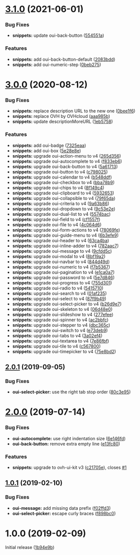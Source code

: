 # [3.1.0](https://github.com/antleblanc/atom-ovh-ui-kit-snippets/compare/v3.0.0...v3.1.0) (2021-06-01)


### Bug Fixes

* **snippets:** update oui-back-button ([554551a](https://github.com/antleblanc/atom-ovh-ui-kit-snippets/commit/554551a91b45df1be654ff3b998f1e7b948800e2))


### Features

* **snippets:** add oui-back-button-default ([2083bdd](https://github.com/antleblanc/atom-ovh-ui-kit-snippets/commit/2083bdd83c0902827963bcb1d0ca488da32ec768))
* **snippets:** add oui-numeric-step ([0beb275](https://github.com/antleblanc/atom-ovh-ui-kit-snippets/commit/0beb275e862e60b64642d48d773c482a623e24fa))



# [3.0.0](https://github.com/antleblanc/atom-ovh-ui-kit-snippets/compare/v2.0.1...v3.0.0) (2020-08-12)


### Bug Fixes

* **snippets:** replace description URL to the new one ([0bee1f6](https://github.com/antleblanc/atom-ovh-ui-kit-snippets/commit/0bee1f680b6cbd9e2aeca8a679ece84049eb1df4))
* **snippets:** replace OVH by OVHcloud ([aaa985b](https://github.com/antleblanc/atom-ovh-ui-kit-snippets/commit/aaa985bc059e67fbdc6596997ea3436136bfd65c))
* **snippets:** update descriptionMoreURL ([1eb5758](https://github.com/antleblanc/atom-ovh-ui-kit-snippets/commit/1eb5758b24c27b416e25ae6ac50daa5353e90d39))


### Features

* **snippets:** add oui-badge ([7325eaa](https://github.com/antleblanc/atom-ovh-ui-kit-snippets/commit/7325eaacd2444b37fede9d8173bcd0a7c433b675))
* **snippets:** add oui-box ([5e28e8e](https://github.com/antleblanc/atom-ovh-ui-kit-snippets/commit/5e28e8e47e06e07ff1088a4a7287e94714e56fa9))
* **snippets:** upgrade oui-action-menu to v4 ([265d356](https://github.com/antleblanc/atom-ovh-ui-kit-snippets/commit/265d35614b60c4891f0e6b9aa3d7a21014d612d0))
* **snippets:** upgrade oui-autocomplete to v4 ([f833eb6](https://github.com/antleblanc/atom-ovh-ui-kit-snippets/commit/f833eb6de5c604596787ba4fa12bff23f5cf3005))
* **snippets:** upgrade oui-back-button to v4 ([5a61713](https://github.com/antleblanc/atom-ovh-ui-kit-snippets/commit/5a61713b5296c649ce0a841130bdf2c1bd41a852))
* **snippets:** upgrade oui-button to v4 ([c798025](https://github.com/antleblanc/atom-ovh-ui-kit-snippets/commit/c798025f01b7b02bec28f2a2be7e7c53d6580514))
* **snippets:** upgrade oui-calendar to v4 ([b548ddf](https://github.com/antleblanc/atom-ovh-ui-kit-snippets/commit/b548ddf9973a4cfd61627b19b633de0434bf22e5))
* **snippets:** upgrade oui-checkbox to v4 ([bba78b9](https://github.com/antleblanc/atom-ovh-ui-kit-snippets/commit/bba78b9054007506bc201da26b12ed78bee3674f))
* **snippets:** upgrade oui-chips to v4 ([8f149c4](https://github.com/antleblanc/atom-ovh-ui-kit-snippets/commit/8f149c4c867afc6f1efa663853d4ceb049b4101a))
* **snippets:** upgrade oui-clipboard to v4 ([5932653](https://github.com/antleblanc/atom-ovh-ui-kit-snippets/commit/5932653ba816db29eb98a5a93826b225f230fbc2))
* **snippets:** upgrade oui-collapsible to v4 ([79f65da](https://github.com/antleblanc/atom-ovh-ui-kit-snippets/commit/79f65da579412e45da6cf1f58b1457a1095be143))
* **snippets:** upgrade oui-criteria to v4 ([9a63b86](https://github.com/antleblanc/atom-ovh-ui-kit-snippets/commit/9a63b86f652db5011e72d6e046f19a3574ffb18d))
* **snippets:** upgrade oui-dropdown to v4 ([9c53e2e](https://github.com/antleblanc/atom-ovh-ui-kit-snippets/commit/9c53e2ead5d23a62d91970f0a6c2b3e54549dceb))
* **snippets:** upgrade oui-dual-list to v4 ([5574bac](https://github.com/antleblanc/atom-ovh-ui-kit-snippets/commit/5574bacf5570ed71565772648e100841ae2e57de))
* **snippets:** upgrade oui-field to v4 ([cf1557f](https://github.com/antleblanc/atom-ovh-ui-kit-snippets/commit/cf1557fb4b94794877e396670d457dabe966acc8))
* **snippets:** upgrade oui-file to v4 ([4c064d6](https://github.com/antleblanc/atom-ovh-ui-kit-snippets/commit/4c064d67f026061150ed3625d6812452d0174d94))
* **snippets:** upgrade oui-form-actions to v4 ([78069fe](https://github.com/antleblanc/atom-ovh-ui-kit-snippets/commit/78069fea2d38c1efe970196bd9400dfb4ebdb1a4))
* **snippets:** upgrade oui-guide-menu to v4 ([6b3efe9](https://github.com/antleblanc/atom-ovh-ui-kit-snippets/commit/6b3efe98bdb8d90d0fe37e159cab55fe50c2c105))
* **snippets:** upgrade oui-header to v4 ([63ca4ba](https://github.com/antleblanc/atom-ovh-ui-kit-snippets/commit/63ca4baf8125fc799ef8c4f71410a0b7256935da))
* **snippets:** upgrade oui-inline-adder to v4 ([782aac7](https://github.com/antleblanc/atom-ovh-ui-kit-snippets/commit/782aac768d20040c66e924ed13b91e9a072a15fa))
* **snippets:** upgrade oui-message to v4 ([9cfdd5c](https://github.com/antleblanc/atom-ovh-ui-kit-snippets/commit/9cfdd5cec4891e1d0ddf6f84b7ab170608fd8dc0))
* **snippets:** upgrade oui-modal to v4 ([8bf19a2](https://github.com/antleblanc/atom-ovh-ui-kit-snippets/commit/8bf19a297643ee6707618f2da0680c22040f0630))
* **snippets:** upgrade oui-navbar to v4 ([844d49d](https://github.com/antleblanc/atom-ovh-ui-kit-snippets/commit/844d49ddef66d02a3ed4b0531fc2bf44bfbf6712))
* **snippets:** upgrade oui-numeric to v4 ([f7b5367](https://github.com/antleblanc/atom-ovh-ui-kit-snippets/commit/f7b53674161bfc1a3bb10732d905c648552f825d))
* **snippets:** upgrade oui-pagination to v4 ([e1ca0a7](https://github.com/antleblanc/atom-ovh-ui-kit-snippets/commit/e1ca0a7e6826e4029cc18c9b693eb87c7798c59e))
* **snippets:** upgrade oui-password to v4 ([5e7d846](https://github.com/antleblanc/atom-ovh-ui-kit-snippets/commit/5e7d846b00c6135233824c04e5219a1e780c9090))
* **snippets:** upgrade oui-progress to v4 ([755d301](https://github.com/antleblanc/atom-ovh-ui-kit-snippets/commit/755d301b1678de679772a35c1aa81e55e58fcfd6))
* **snippets:** upgrade oui-radio to v4 ([5415710](https://github.com/antleblanc/atom-ovh-ui-kit-snippets/commit/541571005eccaa8811883390658901bdf4d847ec))
* **snippets:** upgrade oui-search to v4 ([01af235](https://github.com/antleblanc/atom-ovh-ui-kit-snippets/commit/01af23504995b40cc3d44aa1afa8fefbc40ef604))
* **snippets:** upgrade oui-select to v4 ([87f9b49](https://github.com/antleblanc/atom-ovh-ui-kit-snippets/commit/87f9b49c1af8b1cf4b5108afbf649140a95091f4))
* **snippets:** upgrade oui-select-picker to v4 ([b26d9e7](https://github.com/antleblanc/atom-ovh-ui-kit-snippets/commit/b26d9e71bffcaf899ef23baeabea1776fb0ebca9))
* **snippets:** upgrade oui-skeleton to v4 ([06d48e0](https://github.com/antleblanc/atom-ovh-ui-kit-snippets/commit/06d48e09458a656bf04b6653d05a475dd3a12c11))
* **snippets:** upgrade oui-slideshow to v4 ([277efee](https://github.com/antleblanc/atom-ovh-ui-kit-snippets/commit/277efeeec0e919d0956035a95b4e66b3fe43e457))
* **snippets:** upgrade oui-spinner to v4 ([ac2bbfc](https://github.com/antleblanc/atom-ovh-ui-kit-snippets/commit/ac2bbfcf71ade28c60d47e6d84fd81fa66e34b6c))
* **snippets:** upgrade oui-stepper to v4 ([dbc365c](https://github.com/antleblanc/atom-ovh-ui-kit-snippets/commit/dbc365cf6ebc7954d5214b6dd2e88e247cf4906b))
* **snippets:** upgrade oui-switch to v4 ([e73deb9](https://github.com/antleblanc/atom-ovh-ui-kit-snippets/commit/e73deb99dce3516946f85d6830e44aee68af78c9))
* **snippets:** upgrade oui-tabs to v4 ([3a02ef4](https://github.com/antleblanc/atom-ovh-ui-kit-snippets/commit/3a02ef46fce5490236b74acaed14c51195cad623))
* **snippets:** upgrade oui-textarea to v4 ([7e86fbf](https://github.com/antleblanc/atom-ovh-ui-kit-snippets/commit/7e86fbfbc9ed99d86a701f03c88fb002d2569c4a))
* **snippets:** upgrade oui-tile to v4 ([c567800](https://github.com/antleblanc/atom-ovh-ui-kit-snippets/commit/c567800e91a0417d29e0013cf329bc2dc6bc0233))
* **snippets:** upgrade oui-timepicker to v4 ([75e8bd2](https://github.com/antleblanc/atom-ovh-ui-kit-snippets/commit/75e8bd2c564d5c49fea657df15c99fc303e8af7f))



## [2.0.1](https://github.com/antleblanc/atom-ovh-ui-kit-snippets/compare/v2.0.0...v2.0.1) (2019-09-05)


### Bug Fixes

* **oui-select-picker:** use the right tab stop order ([80c3e95](https://github.com/antleblanc/atom-ovh-ui-kit-snippets/commit/80c3e95))



# [2.0.0](https://github.com/antleblanc/atom-ovh-ui-kit-snippets/compare/v1.0.1...v2.0.0) (2019-07-14)


### Bug Fixes

* **oui-autocomplete:** use right indentation size ([6e146fd](https://github.com/antleblanc/atom-ovh-ui-kit-snippets/commit/6e146fd))
* **oui-back-button:** remove extra empty line ([e13fc80](https://github.com/antleblanc/atom-ovh-ui-kit-snippets/commit/e13fc80))


### Features

* **snippets:** upgrade to ovh-ui-kit v3 ([c21705e](https://github.com/antleblanc/atom-ovh-ui-kit-snippets/commit/c21705e)), closes [#1](https://github.com/antleblanc/atom-ovh-ui-kit-snippets/issues/1)



## [1.0.1](https://github.com/antleblanc/atom-ovh-ui-kit-snippets/compare/v1.0.0...v1.0.1) (2019-02-10)


### Bug Fixes

* **oui-message:** add missing data prefix ([f02ffd3](https://github.com/antleblanc/atom-ovh-ui-kit-snippets/commit/f02ffd3))
* **oui-select-picker:** escape curly braces ([f898bc0](https://github.com/antleblanc/atom-ovh-ui-kit-snippets/commit/f898bc0))



# 1.0.0 (2019-02-09)

Initial release ([1b94e9b](https://github.com/antleblanc/atom-ovh-ui-kit-snippets/commit/1b94e9b))
